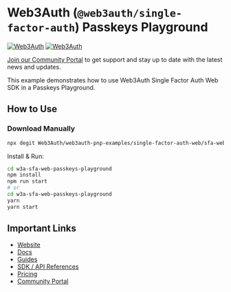 # Web3Auth (`@web3auth/single-factor-auth`) Passkeys Playground

[![Web3Auth](https://img.shields.io/badge/Web3Auth-SDK-blue)](https://web3auth.io/docs/sdk/core-kit/sfa-web)
[![Web3Auth](https://img.shields.io/badge/Web3Auth-Community-cyan)](https://community.web3auth.io)

[Join our Community Portal](https://community.web3auth.io/) to get support and stay up to date with the latest news and updates.

This example demonstrates how to use Web3Auth Single Factor Auth Web SDK in a Passkeys Playground.

## How to Use

### Download Manually

```bash
npx degit Web3Auth/web3auth-pnp-examples/single-factor-auth-web/sfa-web-passkeys-playground w3a-sfa-web-passkeys-playground
```

Install & Run:

```bash
cd w3a-sfa-web-passkeys-playground
npm install
npm run start
# or
cd w3a-sfa-web-passkeys-playground
yarn
yarn start
```

## Important Links

- [Website](https://web3auth.io)
- [Docs](https://web3auth.io/docs)
- [Guides](https://web3auth.io/docs/guides)
- [SDK / API References](https://web3auth.io/docs/sdk)
- [Pricing](https://web3auth.io/pricing.html)
- [Community Portal](https://community.web3auth.io)
